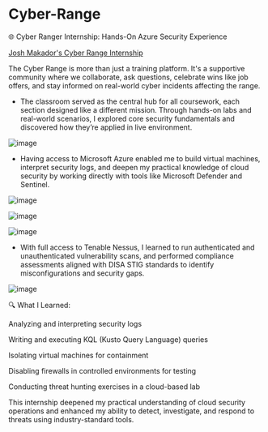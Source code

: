 # Cyber-Range

🌐 Cyber Ranger Internship: Hands-On Azure Security Experience

 [Josh Makador's Cyber Range Internship](https://www.linkedin.com/in/joshmadakor/)  

The Cyber Range is more than just a training platform. It's a supportive community where we collaborate, ask questions, celebrate wins like job offers, and stay informed on real-world cyber incidents affecting the range.

- The classroom served as the central hub for all coursework, each section designed like a different mission. Through hands-on labs and real-world scenarios, I explored core security fundamentals and discovered how they’re applied in live environment.

![image](https://github.com/user-attachments/assets/9d7e7ebd-150a-40b4-b9d7-a573ba6a63ac)


- Having access to Microsoft Azure enabled me to build virtual machines, interpret security logs, and deepen my practical knowledge of cloud security by working directly with tools like Microsoft Defender and Sentinel.

![image](https://github.com/user-attachments/assets/75aea599-f7c1-4bfb-b2c9-b913ea6b23df)

![image](https://github.com/user-attachments/assets/ab227bb5-5d2f-4b91-bf9c-ca64d7a99781)

![image](https://github.com/user-attachments/assets/0dc343c0-0e25-40fb-a658-69e99bb160d2)

- With full access to Tenable Nessus, I learned to run authenticated and unauthenticated vulnerability scans, and performed compliance assessments aligned with DISA STIG standards to identify misconfigurations and security gaps.

![image](https://github.com/user-attachments/assets/5334b22e-aab1-4e0e-92fd-be1d2d4c60f8)



🔍 What I Learned:

Analyzing and interpreting security logs

Writing and executing KQL (Kusto Query Language) queries

Isolating virtual machines for containment

Disabling firewalls in controlled environments for testing

Conducting threat hunting exercises in a cloud-based lab

This internship deepened my practical understanding of cloud security operations and enhanced my ability to detect, investigate, and respond to threats using industry-standard tools.

